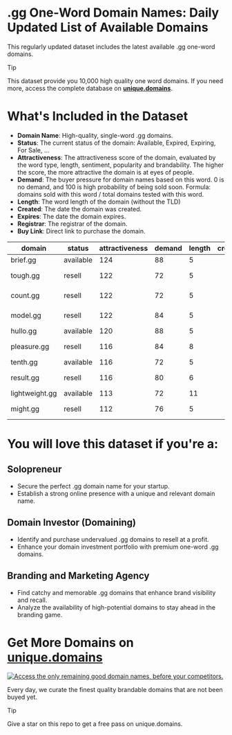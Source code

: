 
# .gg One-Word Domain Names: Daily Updated List of Available Domains

This regularly updated dataset includes the latest available .gg one-word domains.

> [!TIP]
> This dataset provide you 10,000 high quality one word domains.
> If you need more, access the complete database on **[unique.domains](https://unique.domains?utm_source=github&utm_medium=dataset&utm_campaign=.gg&utm_content=description.top)**.

# What's Included in the Dataset

- **Domain Name**: High-quality, single-word .gg domains.
- **Status**: The current status of the domain: Available, Expired, Expiring, For Sale, ...
- **Attractiveness**: The attractiveness score of the domain, evaluated by the word type, length, sentiment, popularity and brandability. The higher the score, the more attractive the domain is at eyes of people.
- **Demand**: The buyer pressure for domain names based on this word. 0 is no demand, and 100 is high probability of being sold soon. Formula: domains sold with this word / total domains tested with this word.
- **Length**: The word length of the domain (without the TLD)
- **Created**: The date the domain was created.
- **Expires**: The date the domain expires.
- **Registrar**: The registrar of the domain.
- **Buy Link**: Direct link to purchase the domain.

| domain         | status    | attractiveness | demand | length | created | expires | registrar                                | sectors                                |
| -------------- | --------- | -------------- | ------ | ------ | ------- | ------- | ---------------------------------------- | -------------------------------------- |
| brief.gg       | available | 124            | 88     | 5      |         |         |                                          | Business,Education,General,Law         |
| tough.gg       | resell    | 122            | 72     | 5      |         |         | Docky Company (https://docky.ly)         | Health and Fitness,Sports              |
| count.gg       | resell    | 122            | 72     | 5      |         |         | humbly, LLC (http://park.io)             | Business,Finance,General               |
| model.gg       | resell    | 122            | 84     | 5      |         |         | Enrapture Limited (https://enrapture.gg) | Business,Fashion,Technology            |
| hullo.gg       | available | 120            | 88     | 5      |         |         |                                          | Technology                             |
| pleasure.gg    | resell    | 116            | 84     | 8      |         |         | humbly, LLC (http://park.io)             | Entertainment,Health and Fitness,Media |
| tenth.gg       | available | 116            | 72     | 5      |         |         |                                          | Mathematics                            |
| result.gg      | resell    | 116            | 80     | 6      |         |         | Sav.com LLC (https://www.sav.com)        | Business,Media,Science                 |
| lightweight.gg | available | 113            | 72     | 11     |         |         |                                          | Automotive,Sports,Technology           |
| might.gg       | resell    | 112            | 76     | 5      |         |         | Enrapture Limited (https://enrapture.gg) | Business,Media,Politics                |

# You will love this dataset if you're a:

## Solopreneur

- Secure the perfect .gg domain name for your startup.
- Establish a strong online presence with a unique and relevant domain name.

## Domain Investor (Domaining)

- Identify and purchase undervalued .gg domains to resell at a profit.
- Enhance your domain investment portfolio with premium one-word .gg domains.

## Branding and Marketing Agency

- Find catchy and memorable .gg domains that enhance brand visibility and recall.
- Analyze the availability of high-potential domains to stay ahead in the branding game.

# Get More Domains on [unique.domains](https://unique.domains?utm_source=github&utm_medium=dataset&utm_campaign=.gg&utm_content=description.bottom)

[![Access the only remaining good domain names, before your competitors.](https://github.gg/UniqueDomains/gg-oneword-domains/blob/main/unique.domains.jpg?raw=true)](https://unique.domains?utm_source=github&utm_medium=dataset&utm_campaign=.gg&utm_content=description.image)

Every day, we curate the finest quality brandable domains that are not been buyed yet.

> [!TIP]
> Give a star on this repo to get a free pass on unique.domains.
        